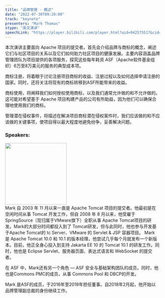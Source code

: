 ```yaml
---
title: "品牌管理 - 概述"
date: "2022-07-30T09:20:00" 
track: "keynote"
presenters: "Mark Thomas"
stype: "英文演讲"
speechLink: "https://player.bilibili.com/player.html?aid=942575517&cid=817760221&page=1"
---
```

本次演讲主要面向 Apache 项目的提交者。首先会介绍品牌与商标的概念，阐述它们与社区项目的关系以及它们如何助力社区项目的健康发展。主要内容涵盖品牌管理团队为项目提供的各项服务，探究这些每年耗资 ASF（Apache软件基金组织）6万至8万美元的服务的典型成本项。

商标注册，将着眼于讨论注册项目商标的收益、注册过程以及如何选择申请注册的国家。同时，还将关注将现有的商标转移到ASF所能带来的收益。

商标使用，将阐释我们如何授权使用商标，以及我们通常允许做的和不允许做的。这可能对希望基于 Apache 项目构建产品的公司有所助益，因为他们可以确保合理地使用我们的商标。

管理潜在侵权事件，将描述在解决项目商标潜在侵权案件时，我们应该做的和不应该做的关键事项，使项目得以最大程度地避免纷争，妥善解决问题。

### Speakers: 
<img src="images/speaker/2004.png" width="200" />
<br>
Mark 自 2003 年 11 月以来一直是 Apache Tomcat 项目的提交者。他最初是在空闲时间从事 Tomcat 开发工作，但自 2008 年 8 月以来，他受雇于 SpringSource（现归属于VMware旗下）全职从事 Apache Tomcat项目的研发。Mark的大部分时间都投入到了 Tomcat研发，但与此同时，他也参与开发基于Apache Tomcat的 tc Server、VMware 的 Servlet & JSP 容器项目。
Mark 是 Apache Tomcat 10.0 和 10.1 的版本经理，他尝试几乎每个月就发布一个新版本。目前，他正全身心投入到支持 Jakarta EE 10 的 Tomcat 10.1 的研发工作。同时，他也是 Eclipse Servlet、服务器页面、表达式语言和 WebSocket 的提交者。

在 ASF 中，Mark还有另一个角色 — ASF 安全与基础架构团队的成员，同时，他也是Commons PMC的成员，从事 Commons Pool 和 DBCP的开发。

Mark 是ASF的成员，于2016年至2019年担任董事。自2018年2月起，他开始以品牌管理副总裁的身份继续工作。
